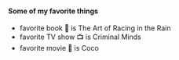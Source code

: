 #### Some of my favorite things
* favorite book 📖 is The Art of Racing in the Rain
* favorite TV show 📺 is Criminal Minds
* favorite movie 🎥 is Coco
